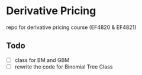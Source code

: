 # Derivative Pricing

repo for derivative pricing course (EF4820 & EF4821)

## Todo

- [ ] class for BM and GBM
- [ ] rewrite the code for Binomial Tree Class
